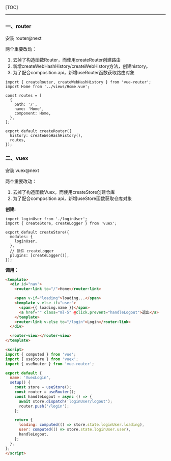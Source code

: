 [TOC]

---

### 一、router

安装 router@next

两个重要改动：
1. 去掉了构造函数Router，而使用createRouter创建路由
2. 新增createWebHashHistory/createWebHistory方法，创建history。
3. 为了配合composition api，新增useRouter函数获取路由对象

```JS
import { createRouter, createWebHashHistory } from 'vue-router';
import Home from '../views/Home.vue';

const routes = [
  {
    path: '/',
    name: 'Home',
    component: Home,
  },
];

export default createRouter({
  history: createWebHashHistory(),
  routes,
});
```

### 二、vuex

安装 vuex@next

两个重要改动：
1. 去掉了构造函数Vuex，而使用createStore创建仓库
2. 为了配合composition api，新增useStore函数获取仓库对象

**创建:**
```JS
import loginUser from './loginUser';
import { createStore, createLogger } from 'vuex';

export default createStore({
  modules: {
    loginUser,
  },
  // 插件 createLogger
  plugins: [createLogger()],
});
```

**调用：**

```HTML
<template>
  <div id="nav">
    <router-link to="/">Home</router-link>

    <span v-if="loading">loading...</span>
    <template v-else-if="user">
      <span>{{ loading.name }}</span>
      <a href="" class="ml-5" @click.prevent="handleLogout">退出</a>
    </template>
    <router-link v-else to="/login">Login</router-link>
  </div>

  <router-view></router-view>
</template>

<script>
import { computed } from 'vue';
import { useStore } from 'vuex';
import { useRouter } from 'vue-router';

export default {
  name: 'VuexLogin',
  setup() {
    const store = useStore();
    const router = useRouter();
    const handleLogout = async () => {
      await store.dispatch('loginUser/logout');
      router.push('/login');
    };

    return {
      loading: computed(() => store.state.loginUser.loading),
      user: computed(() => store.state.loginUser.user),
      handleLogout,
    };
  },
};
</script>
```
